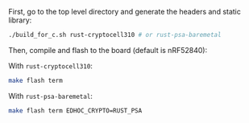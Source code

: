 First, go to the top level directory and generate the headers and static library:

```bash
./build_for_c.sh rust-cryptocell310 # or rust-psa-baremetal
```

Then, compile and flash to the board (default is nRF52840):

With `rust-cryptocell310`:

```bash
make flash term
```

With `rust-psa-baremetal`:

```bash
make flash term EDHOC_CRYPTO=RUST_PSA
```
